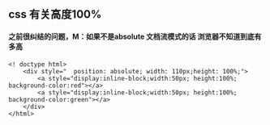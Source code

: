 ## css 有关高度100%
#### 之前很纠结的问题，M：如果不是absolute 文档流模式的话 浏览器不知道到底有多高

````
<! doctype html>
	<div style="  position: absolute; width: 110px;height: 100%;">
		<a style="display:inline-block;width:50px; height:100%; background-color:red"></a>
		<a style="display:inline-block;width:50px; height:100%; background-color:green"></a>
	</div>
</html>
````